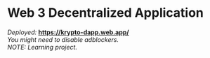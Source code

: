 # Web 3 Decentralized Application

_Deployed:_ **https://krypto-dapp.web.app/**  
_You might need to disable adblockers._  
_NOTE: Learning project._
